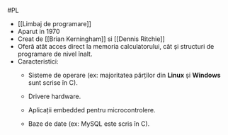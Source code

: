 #PL 

- [[Limbaj de programare]]
- Aparut in 1970
- Creat de [[Brian Kerningham]] si [[Dennis Ritchie]]
- Oferă atât acces direct la memoria calculatorului, cât și structuri de programare de nivel înalt.
- Caracteristici:
	- Sisteme de operare (ex: majoritatea părților din **Linux** și **Windows** sunt scrise în C).
    
	- Drivere hardware.
    
	- Aplicații embedded pentru microcontrolere.
    
	- Baze de date (ex: MySQL este scris în C).